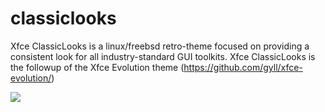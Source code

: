 # classiclooks
Xfce ClassicLooks is a linux/freebsd retro-theme focused on providing a consistent look for all industry-standard GUI toolkits.
Xfce ClassicLooks is the followup of the Xfce Evolution theme (https://github.com/gyll/xfce-evolution/)

<img src="https://a.fsdn.com/con/app/proj/classiclooks/screenshots/classiclooks-ambiance.png/max/max/1https://a.fsdn.com/con/app/proj/classiclooks/screenshots/classiclooks-ambiance.png/max/max/1">
  
